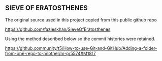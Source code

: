 ## SIEVE OF ERATOSTHENES

The original source used in this project copied from this public github repo

https://github.com/fazleskhan/SieveOfEratosthenes

Using the method described below so the commit histories were retained. 

https://github.community/t5/How-to-use-Git-and-GitHub/Adding-a-folder-from-one-repo-to-another/m-p/5574#M1817